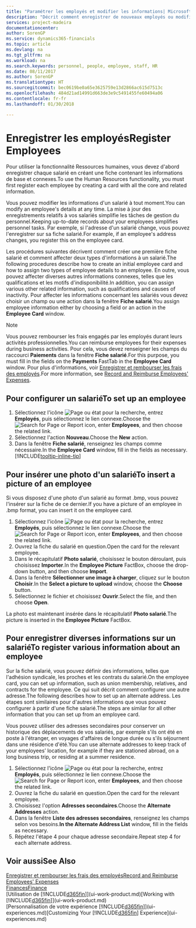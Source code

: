 ```yaml
---
title: "Paramétrer les employés et modifier les informations| Microsoft Docs"
description: "Décrit comment enregistrer de nouveaux employés ou modifier les informations concernant ceux existants."
services: project-madeira
documentationcenter: 
author: SorenGP
ms.service: dynamics365-financials
ms.topic: article
ms.devlang: na
ms.tgt_pltfrm: na
ms.workload: na
ms.search.keywords: personnel, people, employee, staff, HR
ms.date: 08/11/2017
ms.author: SorenGP
ms.translationtype: HT
ms.sourcegitcommit: bec0619be0a65e3625759e13d2866ac615d7513c
ms.openlocfilehash: 484d21ad14991d663de3e9c5491455fe60494a06
ms.contentlocale: fr-fr
ms.lasthandoff: 01/30/2018

---
```

# <a name="register-employees"></a><span data-ttu-id="615ee-103">Enregistrer les employés</span><span class="sxs-lookup"><span data-stu-id="615ee-103">Register Employees</span></span>
<span data-ttu-id="615ee-104">Pour utiliser la fonctionnalité Ressources humaines, vous devez d'abord enregistrer chaque salarié en créant une fiche contenant les informations de base et connexes.</span><span class="sxs-lookup"><span data-stu-id="615ee-104">To use the Human Resources functionality, you must first register each employee by creating a card with all the core and related information.</span></span>

<span data-ttu-id="615ee-105">Vous pouvez modifier les informations d'un salarié à tout moment.</span><span class="sxs-lookup"><span data-stu-id="615ee-105">You can modify an employee's details at any time.</span></span> <span data-ttu-id="615ee-106">La mise à jour des enregistrements relatifs à vos salariés simplifie les tâches de gestion du personnel.</span><span class="sxs-lookup"><span data-stu-id="615ee-106">Keeping up-to-date records about your employees simplifies personnel tasks.</span></span> <span data-ttu-id="615ee-107">Par exemple, si l'adresse d'un salarié change, vous pouvez l'enregistrer sur sa fiche salarié.</span><span class="sxs-lookup"><span data-stu-id="615ee-107">For example, if an employee's address changes, you register this on the employee card.</span></span>

<span data-ttu-id="615ee-108">Les procédures suivantes décrivent comment créer une première fiche salarié et comment affecter deux types d'informations à un salarié.</span><span class="sxs-lookup"><span data-stu-id="615ee-108">The following procedures describe how to create an initial employee card and how to assign two types of employee details to an employee.</span></span> <span data-ttu-id="615ee-109">En outre, vous pouvez affecter diverses autres informations connexes, telles que les qualifications et les motifs d'indisponibilité.</span><span class="sxs-lookup"><span data-stu-id="615ee-109">In addition, you can assign various other related information, such as qualifications and causes of inactivity.</span></span> <span data-ttu-id="615ee-110">Pour affecter les informations concernant les salariés vous devez choisir un champ ou une action dans la fenêtre **Fiche salarié**.</span><span class="sxs-lookup"><span data-stu-id="615ee-110">You assign employee information either by choosing a field or an action in the **Employee Card** window.</span></span>

> [!NOTE]  
> <span data-ttu-id="615ee-111">Vous pouvez rembourser les frais engagés par les employés durant leurs activités professionnelles.</span><span class="sxs-lookup"><span data-stu-id="615ee-111">You can reimburse employees for their expenses during business activities.</span></span> <span data-ttu-id="615ee-112">Pour cela, vous devez renseigner les champs du raccourci **Paiements** dans la fenêtre **Fiche salarié**.</span><span class="sxs-lookup"><span data-stu-id="615ee-112">For this purpose, you must fill in the fields on the **Payments** FastTab in the **Employee Card** window.</span></span> <span data-ttu-id="615ee-113">Pour plus d'informations, voir [Enregistrer et rembourser les frais des employés](finance-how-record-reimburse-employee-expenses.md).</span><span class="sxs-lookup"><span data-stu-id="615ee-113">For more information, see [Record and Reimburse Employees' Expenses](finance-how-record-reimburse-employee-expenses.md).</span></span>

## <a name="to-set-up-an-employee"></a><span data-ttu-id="615ee-114">Pour configurer un salarié</span><span class="sxs-lookup"><span data-stu-id="615ee-114">To set up an employee</span></span>
1. <span data-ttu-id="615ee-115">Sélectionnez l'icône ![Page ou état pour la recherche](media/ui-search/search_small.png "icône Page ou état pour la recherche"), entrez **Employés**, puis sélectionnez le lien connexe.</span><span class="sxs-lookup"><span data-stu-id="615ee-115">Choose the ![Search for Page or Report](media/ui-search/search_small.png "Search for Page or Report icon") icon, enter **Employees**, and then choose the related link.</span></span>
2. <span data-ttu-id="615ee-116">Sélectionnez l'action **Nouveau**.</span><span class="sxs-lookup"><span data-stu-id="615ee-116">Choose the **New** action.</span></span>
3. <span data-ttu-id="615ee-117">Dans la fenêtre **Fiche salarié**, renseignez les champs comme nécessaire.</span><span class="sxs-lookup"><span data-stu-id="615ee-117">In the **Employee Card** window, fill in the fields as necessary.</span></span> [!INCLUDE[tooltip-inline-tip](includes/tooltip-inline-tip_md.md)]

## <a name="to-insert-a-picture-of-an-employee"></a><span data-ttu-id="615ee-118">Pour insérer une photo d'un salarié</span><span class="sxs-lookup"><span data-stu-id="615ee-118">To insert a picture of an employee</span></span>
<span data-ttu-id="615ee-119">Si vous disposez d'une photo d'un salarié au format .bmp, vous pouvez l'insérer sur la fiche de ce dernier.</span><span class="sxs-lookup"><span data-stu-id="615ee-119">If you have a picture of an employee in .bmp format, you can insert it on the employee card.</span></span>

1. <span data-ttu-id="615ee-120">Sélectionnez l'icône ![Page ou état pour la recherche](media/ui-search/search_small.png "icône Page ou état pour la recherche"), entrez **Employés**, puis sélectionnez le lien connexe.</span><span class="sxs-lookup"><span data-stu-id="615ee-120">Choose the ![Search for Page or Report](media/ui-search/search_small.png "Search for Page or Report icon") icon, enter **Employees**, and then choose the related link.</span></span>
2. <span data-ttu-id="615ee-121">Ouvrez la fiche du salarié en question.</span><span class="sxs-lookup"><span data-stu-id="615ee-121">Open the card for the relevant employee.</span></span>
3. <span data-ttu-id="615ee-122">Dans le récapitulatif **Photo salarié**, choisissez le bouton déroulant, puis choisissez **Importer**.</span><span class="sxs-lookup"><span data-stu-id="615ee-122">In the **Employee Picture** FactBox, choose the drop-down button, and then choose **Import**.</span></span>
4. <span data-ttu-id="615ee-123">Dans la fenêtre **Sélectionner une image à charger**, cliquez sur le bouton **Choisir**.</span><span class="sxs-lookup"><span data-stu-id="615ee-123">In the **Select a picture to upload** window, choose the **Choose** button.</span></span>
5. <span data-ttu-id="615ee-124">Sélectionnez le fichier et choisissez **Ouvrir**.</span><span class="sxs-lookup"><span data-stu-id="615ee-124">Select the file, and then choose **Open**.</span></span>

<span data-ttu-id="615ee-125">La photo est maintenant insérée dans le récapitulatif **Photo salarié**.</span><span class="sxs-lookup"><span data-stu-id="615ee-125">The picture is inserted in the **Employee Picture** FactBox.</span></span>

## <a name="to-register-various-information-about-an-employee"></a><span data-ttu-id="615ee-126">Pour enregistrer diverses informations sur un salarié</span><span class="sxs-lookup"><span data-stu-id="615ee-126">To register various information about an employee</span></span>
<span data-ttu-id="615ee-127">Sur la fiche salarié, vous pouvez définir des informations, telles que l'adhésion syndicale, les proches et les contrats du salarié.</span><span class="sxs-lookup"><span data-stu-id="615ee-127">On the employee card, you can set up information, such as union membership, relatives, and contracts for the employee.</span></span> <span data-ttu-id="615ee-128">Ce qui suit décrit comment configurer une autre adresse.</span><span class="sxs-lookup"><span data-stu-id="615ee-128">The following describes how to set up an alternate address.</span></span> <span data-ttu-id="615ee-129">Les étapes sont similaires pour d'autres informations que vous pouvez configurer à partir d'une fiche salarié.</span><span class="sxs-lookup"><span data-stu-id="615ee-129">The steps are similar for all other information that you can set up from an employee card.</span></span>

<span data-ttu-id="615ee-130">Vous pouvez utiliser des adresses secondaires pour conserver un historique des déplacements de vos salariés, par exemple s'ils ont été en poste à l'étranger, en voyages d'affaires de longue durée ou s'ils séjournent dans une résidence d'été.</span><span class="sxs-lookup"><span data-stu-id="615ee-130">You can use alternate addresses to keep track of your employees’ location, for example if they are stationed abroad, on a long business trip, or residing at a summer residence.</span></span>

1. <span data-ttu-id="615ee-131">Sélectionnez l'icône ![Page ou état pour la recherche](media/ui-search/search_small.png "icône Page ou état pour la recherche"), entrez **Employés**, puis sélectionnez le lien connexe.</span><span class="sxs-lookup"><span data-stu-id="615ee-131">Choose the ![Search for Page or Report](media/ui-search/search_small.png "Search for Page or Report icon") icon, enter **Employees**, and then choose the related link.</span></span>
2. <span data-ttu-id="615ee-132">Ouvrez la fiche du salarié en question.</span><span class="sxs-lookup"><span data-stu-id="615ee-132">Open the card for the relevant employee.</span></span>
3. <span data-ttu-id="615ee-133">Choisissez l'option **Adresses secondaires**.</span><span class="sxs-lookup"><span data-stu-id="615ee-133">Choose the **Alternate Addresses** action.</span></span>
4. <span data-ttu-id="615ee-134">Dans la fenêtre **Liste des adresses secondaires**, renseignez les champs selon vos besoins.</span><span class="sxs-lookup"><span data-stu-id="615ee-134">**In the Alternate Address List** window, fill in the fields as necessary.</span></span>
5. <span data-ttu-id="615ee-135">Répétez l'étape 4 pour chaque adresse secondaire.</span><span class="sxs-lookup"><span data-stu-id="615ee-135">Repeat step 4 for each alternate address.</span></span>

## <a name="see-also"></a><span data-ttu-id="615ee-136">Voir aussi</span><span class="sxs-lookup"><span data-stu-id="615ee-136">See Also</span></span>
[<span data-ttu-id="615ee-137">Enregistrer et rembourser les frais des employés</span><span class="sxs-lookup"><span data-stu-id="615ee-137">Record and Reimburse Employees' Expenses</span></span>](finance-how-record-reimburse-employee-expenses.md)  
[<span data-ttu-id="615ee-138">Finances</span><span class="sxs-lookup"><span data-stu-id="615ee-138">Finance</span></span>](finance.md)  
<span data-ttu-id="615ee-139">[Utilisation de [!INCLUDE[d365fin](includes/d365fin_md.md)]](ui-work-product.md)</span><span class="sxs-lookup"><span data-stu-id="615ee-139">[Working with [!INCLUDE[d365fin](includes/d365fin_md.md)]](ui-work-product.md)</span></span>  
<span data-ttu-id="615ee-140">[Personnalisation de votre expérience [!INCLUDE[d365fin](includes/d365fin_md.md)]](ui-experiences.md)</span><span class="sxs-lookup"><span data-stu-id="615ee-140">[Customizing Your [!INCLUDE[d365fin](includes/d365fin_md.md)] Experience](ui-experiences.md)</span></span>

